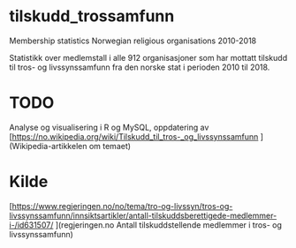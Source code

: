# tilskudd_trossamfunn

Membership statistics Norwegian religious organisations 2010-2018

Statistikk over medlemstall i alle 912 organisasjoner som har mottatt tilskudd til tros- og livssynssamfunn fra den norske stat  i perioden 2010 til 2018. 

 

# TODO 
Analyse og visualisering i R og MySQL, oppdatering av [https://no.wikipedia.org/wiki/Tilskudd_til_tros-_og_livssynssamfunn ](Wikipedia-artikkelen om temaet)
 
# Kilde 
[https://www.regjeringen.no/no/tema/tro-og-livssyn/tros-og-livssynssamfunn/innsiktsartikler/antall-tilskuddsberettigede-medlemmer-i-/id631507/ ](regjeringen.no Antall tilskuddstellende medlemmer i tros- og livssynssamfunn)
